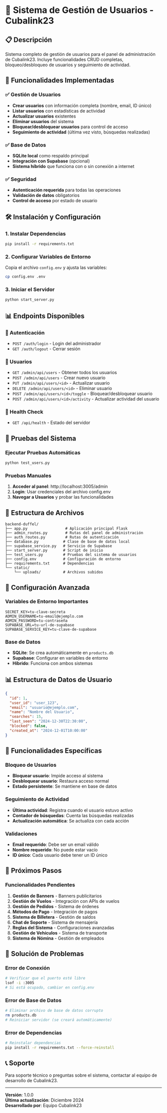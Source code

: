 # 👥 Sistema de Gestión de Usuarios - Cubalink23

## 📋 Descripción
Sistema completo de gestión de usuarios para el panel de administración de Cubalink23. Incluye funcionalidades CRUD completas, bloqueo/desbloqueo de usuarios y seguimiento de actividad.

## 🚀 Funcionalidades Implementadas

### ✅ Gestión de Usuarios
- **Crear usuarios** con información completa (nombre, email, ID único)
- **Listar usuarios** con estadísticas de actividad
- **Actualizar usuarios** existentes
- **Eliminar usuarios** del sistema
- **Bloquear/desbloquear usuarios** para control de acceso
- **Seguimiento de actividad** (última vez visto, búsquedas realizadas)

### ✅ Base de Datos
- **SQLite local** como respaldo principal
- **Integración con Supabase** (opcional)
- **Sistema híbrido** que funciona con o sin conexión a internet

### ✅ Seguridad
- **Autenticación requerida** para todas las operaciones
- **Validación de datos** obligatorios
- **Control de acceso** por estado de usuario

## 🛠️ Instalación y Configuración

### 1. Instalar Dependencias
```bash
pip install -r requirements.txt
```

### 2. Configurar Variables de Entorno
Copia el archivo `config.env` y ajusta las variables:
```bash
cp config.env .env
```

### 3. Iniciar el Servidor
```bash
python start_server.py
```

## 📊 Endpoints Disponibles

### 🔐 Autenticación
- `POST /auth/login` - Login del administrador
- `GET /auth/logout` - Cerrar sesión

### 👥 Usuarios
- `GET /admin/api/users` - Obtener todos los usuarios
- `POST /admin/api/users` - Crear nuevo usuario
- `PUT /admin/api/users/<id>` - Actualizar usuario
- `DELETE /admin/api/users/<id>` - Eliminar usuario
- `POST /admin/api/users/<id>/toggle` - Bloquear/desbloquear usuario
- `POST /admin/api/users/<id>/activity` - Actualizar actividad del usuario

### 🏥 Health Check
- `GET /api/health` - Estado del servidor

## 🧪 Pruebas del Sistema

### Ejecutar Pruebas Automáticas
```bash
python test_users.py
```

### Pruebas Manuales
1. **Acceder al panel**: http://localhost:3005/admin
2. **Login**: Usar credenciales del archivo config.env
3. **Navegar a Usuarios** y probar las funcionalidades

## 📁 Estructura de Archivos

```
backend-duffel/
├── app.py                 # Aplicación principal Flask
├── admin_routes.py        # Rutas del panel de administración
├── auth_routes.py         # Rutas de autenticación
├── database.py           # Clase de base de datos local
├── supabase_service.py   # Servicio de Supabase
├── start_server.py       # Script de inicio
├── test_users.py         # Pruebas del sistema de usuarios
├── config.env            # Configuración de entorno
├── requirements.txt      # Dependencias
└── static/
    └── uploads/          # Archivos subidos
```

## 🔧 Configuración Avanzada

### Variables de Entorno Importantes
```env
SECRET_KEY=tu-clave-secreta
ADMIN_USERNAME=tu-email@ejemplo.com
ADMIN_PASSWORD=tu-contraseña
SUPABASE_URL=tu-url-de-supabase
SUPABASE_SERVICE_KEY=tu-clave-de-supabase
```

### Base de Datos
- **SQLite**: Se crea automáticamente en `products.db`
- **Supabase**: Configurar en variables de entorno
- **Híbrido**: Funciona con ambos sistemas

## 📊 Estructura de Datos de Usuario

```json
{
  "id": 1,
  "user_id": "user_123",
  "email": "usuario@ejemplo.com",
  "name": "Nombre del Usuario",
  "searches": 15,
  "last_seen": "2024-12-30T22:30:00",
  "blocked": false,
  "created_at": "2024-12-01T10:00:00"
}
```

## 🎯 Funcionalidades Específicas

### Bloqueo de Usuarios
- **Bloquear usuario**: Impide acceso al sistema
- **Desbloquear usuario**: Restaura acceso normal
- **Estado persistente**: Se mantiene en base de datos

### Seguimiento de Actividad
- **Última actividad**: Registra cuando el usuario estuvo activo
- **Contador de búsquedas**: Cuenta las búsquedas realizadas
- **Actualización automática**: Se actualiza con cada acción

### Validaciones
- **Email requerido**: Debe ser un email válido
- **Nombre requerido**: No puede estar vacío
- **ID único**: Cada usuario debe tener un ID único

## 🎯 Próximos Pasos

### Funcionalidades Pendientes
1. **Gestión de Banners** - Banners publicitarios
2. **Gestión de Vuelos** - Integración con APIs de vuelos
3. **Gestión de Pedidos** - Sistema de órdenes
4. **Métodos de Pago** - Integración de pagos
5. **Sistema de Billetera** - Gestión de saldos
6. **Chat de Soporte** - Sistema de mensajería
7. **Reglas del Sistema** - Configuraciones avanzadas
8. **Gestión de Vehículos** - Sistema de transporte
9. **Sistema de Nómina** - Gestión de empleados

## 🐛 Solución de Problemas

### Error de Conexión
```bash
# Verificar que el puerto esté libre
lsof -i :3005
# Si está ocupado, cambiar en config.env
```

### Error de Base de Datos
```bash
# Eliminar archivo de base de datos corrupto
rm products.db
# Reiniciar servidor (se creará automáticamente)
```

### Error de Dependencias
```bash
# Reinstalar dependencias
pip install -r requirements.txt --force-reinstall
```

## 📞 Soporte
Para soporte técnico o preguntas sobre el sistema, contactar al equipo de desarrollo de Cubalink23.

---
**Versión**: 1.0.0  
**Última actualización**: Diciembre 2024  
**Desarrollado por**: Equipo Cubalink23
